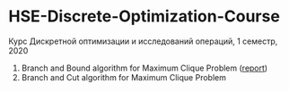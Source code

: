 # HSE-Discrete-Optimization-Course

Курс Дискретной оптимизации и исследований операций, 1 семестр, 2020

1. Branch and Bound algorithm for Maximum Clique Problem ([report](../blob/master/repoprts/bnb/report.md))
1. Branch and Cut algorithm for Maximum Clique Problem
